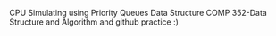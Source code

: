 CPU Simulating using Priority Queues Data Structure 
COMP 352-Data Structure and Algorithm
and github practice :) 
